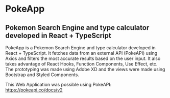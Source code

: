 # PokeApp

## Pokemon Search Engine and type calculator developed in React + TypeScript

PokeApp is a Pokemon Search Engine and type calculator developed in React + TypeScript. It fetches data from an external API (PokeAPI) using Axios and filters the most accurate results based on the user input. It also takes advantage of React Hooks, Function Components, Use Effect, etc. The prototyping was made using Adobe XD and the views were made using Bootstrap and Styled Components.

This Web Application was possible using PokeAPI: https://pokeapi.co/docs/v2